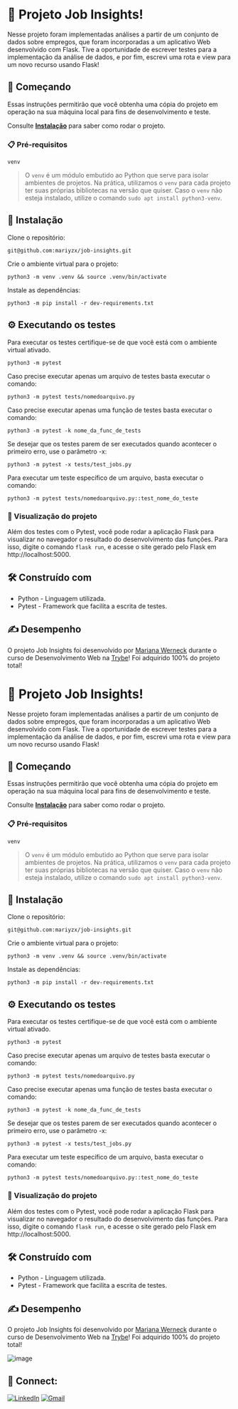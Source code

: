 # 💼 Projeto Job Insights!

Nesse projeto foram implementadas análises a partir de um conjunto de dados sobre empregos, que foram incorporadas a um aplicativo Web desenvolvido com Flask.
Tive a oportunidade de escrever testes para a implementação da análise de dados, e por fim, escrevi uma rota e view para um novo recurso usando Flask!

## 🚀 Começando

Essas instruções permitirão que você obtenha uma cópia do projeto em operação na sua máquina local para fins de desenvolvimento e teste.

Consulte **[Instalação](#🔧-instalação)** para saber como rodar o projeto.

### 📋 Pré-requisitos

  ``venv``
  > O ``venv`` é um módulo embutido ao Python que serve para isolar ambientes de projetos. Na prática, utilizamos o ``venv`` para cada projeto ter suas próprias bibliotecas na versão que quiser.
  > Caso o ``venv`` não esteja instalado, utilize o comando ``sudo apt install python3-venv``.


##  🔧 Instalação


Clone o repositório:

```
git@github.com:mariyzx/job-insights.git
```

Crie o ambiente virtual para o projeto:

```
python3 -m venv .venv && source .venv/bin/activate
```

Instale as dependências:
```
python3 -m pip install -r dev-requirements.txt
```

## ⚙️ Executando os testes

Para executar os testes certifique-se de que você está com o ambiente virtual ativado.

```python3 -m pytest```

Caso precise executar apenas um arquivo de testes basta executar o comando:

```python3 -m pytest tests/nomedoarquivo.py```

Caso precise executar apenas uma função de testes basta executar o comando:

```python3 -m pytest -k nome_da_func_de_tests```

Se desejar que os testes parem de ser executados quando acontecer o primeiro erro, use o parâmetro -x:

```python3 -m pytest -x tests/test_jobs.py```

Para executar um teste específico de um arquivo, basta executar o comando:

```python3 -m pytest tests/nomedoarquivo.py::test_nome_do_teste```

### 🔩 Visualização do projeto

Além dos testes com o Pytest, você pode rodar a aplicação Flask para visualizar no navegador o resultado do desenvolvimento das funções. Para isso, digite o comando ```flask run```, e acesse o site gerado pelo Flask em http://localhost:5000.

## 🛠️ Construído com

* Python - Linguagem utilizada.
* Pytest - Framework que facilita a escrita de testes.

## ✍ Desempenho

O projeto Job Insights foi desenvolvido por [Mariana Werneck](https://www.linkedin.com/in/marinhomariana8/) durante o curso de Desenvolvimento Web na [Trybe](https://www.betrybe.com/)! Foi adquirido 100% do projeto total!

# 💼 Projeto Job Insights!

Nesse projeto foram implementadas análises a partir de um conjunto de dados sobre empregos, que foram incorporadas a um aplicativo Web desenvolvido com Flask.
Tive a oportunidade de escrever testes para a implementação da análise de dados, e por fim, escrevi uma rota e view para um novo recurso usando Flask!

## 🚀 Começando

Essas instruções permitirão que você obtenha uma cópia do projeto em operação na sua máquina local para fins de desenvolvimento e teste.

Consulte **[Instalação](#🔧-instalação)** para saber como rodar o projeto.

### 📋 Pré-requisitos

  ``venv``
  > O ``venv`` é um módulo embutido ao Python que serve para isolar ambientes de projetos. Na prática, utilizamos o ``venv`` para cada projeto ter suas próprias bibliotecas na versão que quiser.
  > Caso o ``venv`` não esteja instalado, utilize o comando ``sudo apt install python3-venv``.


##  🔧 Instalação


Clone o repositório:

```
git@github.com:mariyzx/job-insights.git
```

Crie o ambiente virtual para o projeto:

```
python3 -m venv .venv && source .venv/bin/activate
```

Instale as dependências:
```
python3 -m pip install -r dev-requirements.txt
```

## ⚙️ Executando os testes

Para executar os testes certifique-se de que você está com o ambiente virtual ativado.

```python3 -m pytest```

Caso precise executar apenas um arquivo de testes basta executar o comando:

```python3 -m pytest tests/nomedoarquivo.py```

Caso precise executar apenas uma função de testes basta executar o comando:

```python3 -m pytest -k nome_da_func_de_tests```

Se desejar que os testes parem de ser executados quando acontecer o primeiro erro, use o parâmetro -x:

```python3 -m pytest -x tests/test_jobs.py```

Para executar um teste específico de um arquivo, basta executar o comando:

```python3 -m pytest tests/nomedoarquivo.py::test_nome_do_teste```

### 🔩 Visualização do projeto

Além dos testes com o Pytest, você pode rodar a aplicação Flask para visualizar no navegador o resultado do desenvolvimento das funções. Para isso, digite o comando ```flask run```, e acesse o site gerado pelo Flask em http://localhost:5000.

## 🛠️ Construído com

* Python - Linguagem utilizada.
* Pytest - Framework que facilita a escrita de testes.

## ✍ Desempenho

O projeto Job Insights foi desenvolvido por [Mariana Werneck](https://www.linkedin.com/in/marinhomariana8/) durante o curso de Desenvolvimento Web na [Trybe](https://www.betrybe.com/)! Foi adquirido 100% do projeto total!

![image](https://user-images.githubusercontent.com/69324347/221645667-6dccecaa-3ecb-437c-9e01-6448feeef0e7.png)

## 💚 Connect:

[![LinkedIn](https://img.shields.io/badge/LinkedIn-0077B5?style=for-the-badge&logo=linkedin&logoColor=white)](https://www.linkedin.com/in/marinhomariana8/) [![Gmail](https://img.shields.io/badge/Gmail-D14836?style=for-the-badge&logo=gmail&logoColor=white
)](mailto:marinhomariana8@gmail.com)

